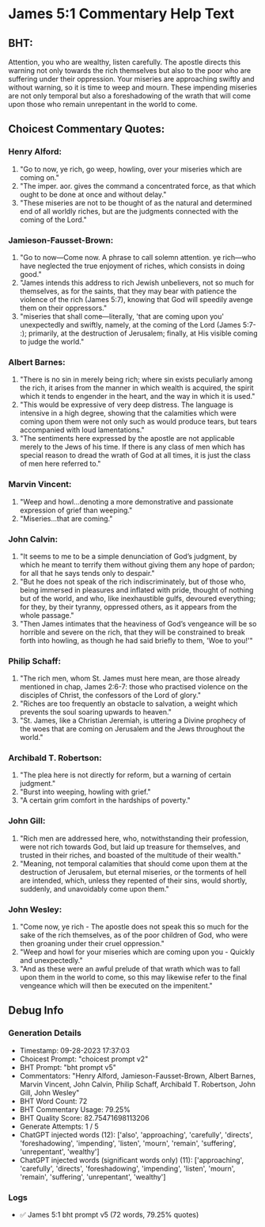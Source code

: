 # James 5:1 Commentary Help Text

## BHT:
Attention, you who are wealthy, listen carefully. The apostle directs this warning not only towards the rich themselves but also to the poor who are suffering under their oppression. Your miseries are approaching swiftly and without warning, so it is time to weep and mourn. These impending miseries are not only temporal but also a foreshadowing of the wrath that will come upon those who remain unrepentant in the world to come.

## Choicest Commentary Quotes:
### Henry Alford:
1. "Go to now, ye rich, go weep, howling, over your miseries which are coming on." 
2. "The imper. aor. gives the command a concentrated force, as that which ought to be done at once and without delay."
3. "These miseries are not to be thought of as the natural and determined end of all worldly riches, but are the judgments connected with the coming of the Lord."

### Jamieson-Fausset-Brown:
1. "Go to now—Come now. A phrase to call solemn attention. ye rich—who have neglected the true enjoyment of riches, which consists in doing good." 
2. "James intends this address to rich Jewish unbelievers, not so much for themselves, as for the saints, that they may bear with patience the violence of the rich (James 5:7), knowing that God will speedily avenge them on their oppressors." 
3. "miseries that shall come—literally, 'that are coming upon you' unexpectedly and swiftly, namely, at the coming of the Lord (James 5:7- :); primarily, at the destruction of Jerusalem; finally, at His visible coming to judge the world."

### Albert Barnes:
1. "There is no sin in merely being rich; where sin exists peculiarly among the rich, it arises from the manner in which wealth is acquired, the spirit which it tends to engender in the heart, and the way in which it is used."
2. "This would be expressive of very deep distress. The language is intensive in a high degree, showing that the calamities which were coming upon them were not only such as would produce tears, but tears accompanied with loud lamentations."
3. "The sentiments here expressed by the apostle are not applicable merely to the Jews of his time. If there is any class of men which has special reason to dread the wrath of God at all times, it is just the class of men here referred to."

### Marvin Vincent:
1. "Weep and howl...denoting a more demonstrative and passionate expression of grief than weeping." 
2. "Miseries...that are coming."

### John Calvin:
1. "It seems to me to be a simple denunciation of God’s judgment, by which he meant to terrify them without giving them any hope of pardon; for all that he says tends only to despair."
2. "But he does not speak of the rich indiscriminately, but of those who, being immersed in pleasures and inflated with pride, thought of nothing but of the world, and who, like inexhaustible gulfs, devoured everything; for they, by their tyranny, oppressed others, as it appears from the whole passage."
3. "Then James intimates that the heaviness of God’s vengeance will be so horrible and severe on the rich, that they will be constrained to break forth into howling, as though he had said briefly to them, 'Woe to you!'"

### Philip Schaff:
1. "The rich men, whom St. James must here mean, are those already mentioned in chap, James 2:6-7: those who practised violence on the disciples of Christ, the confessors of the Lord of glory." 
2. "Riches are too frequently an obstacle to salvation, a weight which prevents the soul soaring upwards to heaven."
3. "St. James, like a Christian Jeremiah, is uttering a Divine prophecy of the woes that are coming on Jerusalem and the Jews throughout the world."

### Archibald T. Robertson:
1. "The plea here is not directly for reform, but a warning of certain judgment."
2. "Burst into weeping, howling with grief."
3. "A certain grim comfort in the hardships of poverty."

### John Gill:
1. "Rich men are addressed here, who, notwithstanding their profession, were not rich towards God, but laid up treasure for themselves, and trusted in their riches, and boasted of the multitude of their wealth."
2. "Meaning, not temporal calamities that should come upon them at the destruction of Jerusalem, but eternal miseries, or the torments of hell are intended, which, unless they repented of their sins, would shortly, suddenly, and unavoidably come upon them."

### John Wesley:
1. "Come now, ye rich - The apostle does not speak this so much for the sake of the rich themselves, as of the poor children of God, who were then groaning under their cruel oppression."
2. "Weep and howl for your miseries which are coming upon you - Quickly and unexpectedly."
3. "And as these were an awful prelude of that wrath which was to fall upon them in the world to come, so this may likewise refer to the final vengeance which will then be executed on the impenitent."


## Debug Info
### Generation Details
- Timestamp: 09-28-2023 17:37:03
- Choicest Prompt: "choicest prompt v2"
- BHT Prompt: "bht prompt v5"
- Commentators: "Henry Alford, Jamieson-Fausset-Brown, Albert Barnes, Marvin Vincent, John Calvin, Philip Schaff, Archibald T. Robertson, John Gill, John Wesley"
- BHT Word Count: 72
- BHT Commentary Usage: 79.25%
- BHT Quality Score: 82.75471698113206
- Generate Attempts: 1 / 5
- ChatGPT injected words (12):
	['also', 'approaching', 'carefully', 'directs', 'foreshadowing', 'impending', 'listen', 'mourn', 'remain', 'suffering', 'unrepentant', 'wealthy']
- ChatGPT injected words (significant words only) (11):
	['approaching', 'carefully', 'directs', 'foreshadowing', 'impending', 'listen', 'mourn', 'remain', 'suffering', 'unrepentant', 'wealthy']

### Logs
- ✅ James 5:1 bht prompt v5 (72 words, 79.25% quotes)